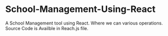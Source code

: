 # School-Management-Using-React
A School Management tool using React.
Where we can various operations.
Source Code is Availble in Reach.js file.
